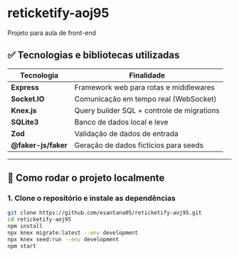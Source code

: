 # reticketify-aoj95
Projeto para aula de front-end

## ✅ Tecnologias e bibliotecas utilizadas

| Tecnologia  | Finalidade                                |
|-------------|--------------------------------------------|
| **Express** | Framework web para rotas e middlewares     |
| **Socket.IO** | Comunicação em tempo real (WebSocket)     |
| **Knex.js** | Query builder SQL + controle de migrations |
| **SQLite3** | Banco de dados local e leve                |
| **Zod**     | Validação de dados de entrada              |
| **@faker-js/faker** | Geração de dados fictícios para seeds |

---

## 🚀 Como rodar o projeto localmente

### 1. Clone o repositório e instale as dependências
```bash
git clone https://github.com/esantana05/reticketify-aoj95.git
cd reticketify-aoj95
npm install
npx knex migrate:latest --env development
npx knex seed:run --env development
npm start
